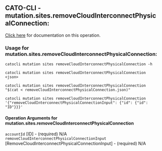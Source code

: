 
## CATO-CLI - mutation.sites.removeCloudInterconnectPhysicalConnection:
[Click here](https://api.catonetworks.com/documentation/#mutation-removeCloudInterconnectPhysicalConnection) for documentation on this operation.

### Usage for mutation.sites.removeCloudInterconnectPhysicalConnection:

`catocli mutation sites removeCloudInterconnectPhysicalConnection -h`

`catocli mutation sites removeCloudInterconnectPhysicalConnection <json>`

`catocli mutation sites removeCloudInterconnectPhysicalConnection "$(cat < removeCloudInterconnectPhysicalConnection.json)"`

`catocli mutation sites removeCloudInterconnectPhysicalConnection '{"removeCloudInterconnectPhysicalConnectionInput": {"id": {"id": "ID"}}}'`

#### Operation Arguments for mutation.sites.removeCloudInterconnectPhysicalConnection ####
`accountId` [ID] - (required) N/A 
`removeCloudInterconnectPhysicalConnectionInput` [RemoveCloudInterconnectPhysicalConnectionInput] - (required) N/A 
